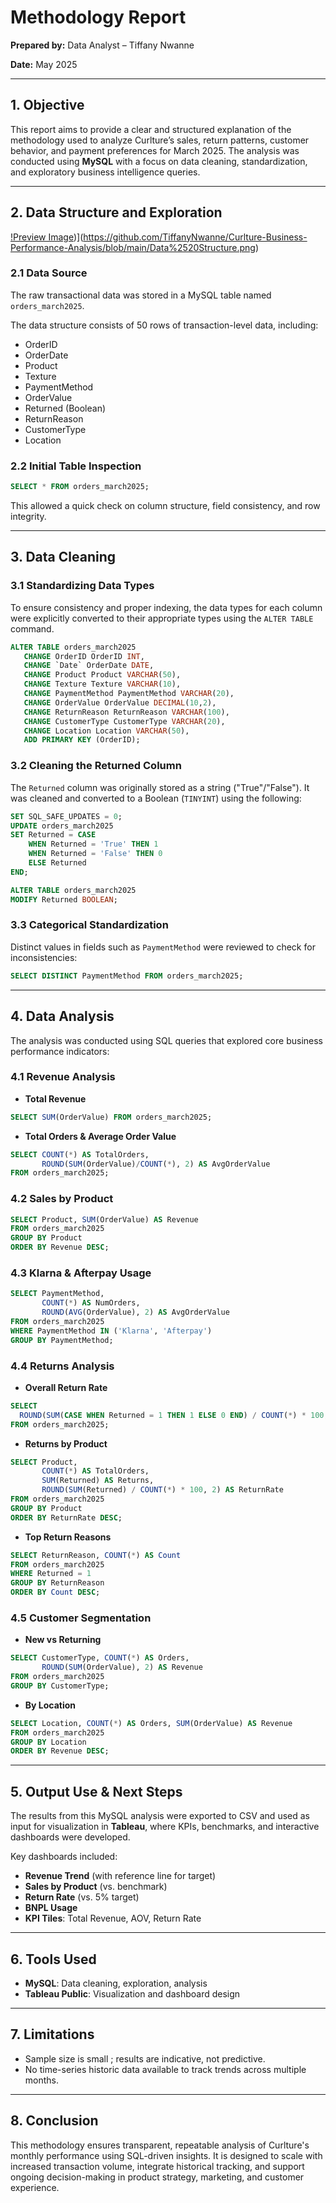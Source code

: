 # Methodology Report

**Prepared by:** Data Analyst – Tiffany Nwanne

**Date:** May 2025

---

## **1. Objective**

This report aims to provide a clear and structured explanation of the methodology used to analyze Curlture’s sales, return patterns, customer behavior, and payment preferences for March 2025. The analysis was conducted using **MySQL** with a focus on data cleaning, standardization, and exploratory business intelligence queries.

---

## **2. Data Structure and Exploration**
[!Preview Image](https://github.com/TiffanyNwanne/Curlture-Business-Performance-Analysis/blob/main/Data%2520Structure.png))](https://github.com/TiffanyNwanne/Curlture-Business-Performance-Analysis/blob/main/Data%2520Structure.png)
### **2.1 Data Source**

The raw transactional data was stored in a MySQL table named `orders_march2025`.

The data structure consists of 50 rows of transaction-level data, including:

- OrderID
- OrderDate
- Product
- Texture
- PaymentMethod
- OrderValue
- Returned (Boolean)
- ReturnReason
- CustomerType
- Location

### **2.2 Initial Table Inspection**

```sql
SELECT * FROM orders_march2025;
```

This allowed a quick check on column structure, field consistency, and row integrity.

---

## **3. Data Cleaning**

### **3.1 Standardizing Data Types**

To ensure consistency and proper indexing, the data types for each column were explicitly converted to their appropriate types using the `ALTER TABLE` command.

```sql
ALTER TABLE orders_march2025
   CHANGE OrderID OrderID INT,
   CHANGE `Date` OrderDate DATE,
   CHANGE Product Product VARCHAR(50),
   CHANGE Texture Texture VARCHAR(10),
   CHANGE PaymentMethod PaymentMethod VARCHAR(20),
   CHANGE OrderValue OrderValue DECIMAL(10,2),
   CHANGE ReturnReason ReturnReason VARCHAR(100),
   CHANGE CustomerType CustomerType VARCHAR(20),
   CHANGE Location Location VARCHAR(50),
   ADD PRIMARY KEY (OrderID);
```

### **3.2 Cleaning the Returned Column**

The `Returned` column was originally stored as a string ("True"/"False"). It was cleaned and converted to a Boolean (`TINYINT`) using the following:

```sql
SET SQL_SAFE_UPDATES = 0;
UPDATE orders_march2025
SET Returned = CASE
    WHEN Returned = 'True' THEN 1
    WHEN Returned = 'False' THEN 0
    ELSE Returned
END;

ALTER TABLE orders_march2025
MODIFY Returned BOOLEAN;
```

### **3.3 Categorical Standardization**

Distinct values in fields such as `PaymentMethod` were reviewed to check for inconsistencies:

```sql
SELECT DISTINCT PaymentMethod FROM orders_march2025;
```

---

## **4. Data Analysis**

The analysis was conducted using SQL queries that explored core business performance indicators:

### **4.1 Revenue Analysis**

- **Total Revenue**

```sql
SELECT SUM(OrderValue) FROM orders_march2025;
```

- **Total Orders & Average Order Value**

```sql
SELECT COUNT(*) AS TotalOrders,
       ROUND(SUM(OrderValue)/COUNT(*), 2) AS AvgOrderValue
FROM orders_march2025;
```

### **4.2 Sales by Product**

```sql
SELECT Product, SUM(OrderValue) AS Revenue
FROM orders_march2025
GROUP BY Product
ORDER BY Revenue DESC;
```

### **4.3 Klarna & Afterpay Usage**

```sql
SELECT PaymentMethod,
       COUNT(*) AS NumOrders,
       ROUND(AVG(OrderValue), 2) AS AvgOrderValue
FROM orders_march2025
WHERE PaymentMethod IN ('Klarna', 'Afterpay')
GROUP BY PaymentMethod;
```

### **4.4 Returns Analysis**

- **Overall Return Rate**

```sql
SELECT
  ROUND(SUM(CASE WHEN Returned = 1 THEN 1 ELSE 0 END) / COUNT(*) * 100, 2) AS ReturnRate
FROM orders_march2025;
```

- **Returns by Product**

```sql
SELECT Product,
       COUNT(*) AS TotalOrders,
       SUM(Returned) AS Returns,
       ROUND(SUM(Returned) / COUNT(*) * 100, 2) AS ReturnRate
FROM orders_march2025
GROUP BY Product
ORDER BY ReturnRate DESC;
```

- **Top Return Reasons**

```sql
SELECT ReturnReason, COUNT(*) AS Count
FROM orders_march2025
WHERE Returned = 1
GROUP BY ReturnReason
ORDER BY Count DESC;
```

### **4.5 Customer Segmentation**

- **New vs Returning**

```sql
SELECT CustomerType, COUNT(*) AS Orders,
       ROUND(SUM(OrderValue), 2) AS Revenue
FROM orders_march2025
GROUP BY CustomerType;
```

- **By Location**

```sql
SELECT Location, COUNT(*) AS Orders, SUM(OrderValue) AS Revenue
FROM orders_march2025
GROUP BY Location
ORDER BY Revenue DESC;
```

---

## **5. Output Use & Next Steps**

The results from this MySQL analysis were exported to CSV and used as input for visualization in **Tableau**, where KPIs, benchmarks, and interactive dashboards were developed.

Key dashboards included:

- **Revenue Trend** (with reference line for target)
- **Sales by Product** (vs. benchmark)
- **Return Rate** (vs. 5% target)
- **BNPL Usage**
- **KPI Tiles**: Total Revenue, AOV, Return Rate

---

## **6. Tools Used**

- **MySQL**: Data cleaning, exploration, analysis
- **Tableau Public**: Visualization and dashboard design

---

## **7. Limitations**

- Sample size is small ; results are indicative, not predictive.
- No time-series historic data available to track trends across multiple months.

---

## **8. Conclusion**

This methodology ensures transparent, repeatable analysis of Curlture's monthly performance using SQL-driven insights. It is designed to scale with increased transaction volume, integrate historical tracking, and support ongoing decision-making in product strategy, marketing, and customer experience.
